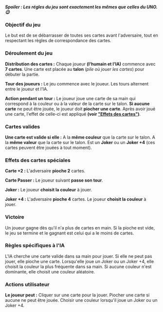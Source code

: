 ##### Spoiler : Les régles du jeu sont exactement les mêmes que celles du UNO. :wink:

### Objectif du jeu
Le but est de se débarrasser de toutes ses cartes avant l'adversaire, tout en respectant les règles de correspondance des cartes.

### Déroulement du jeu
**Distribution des cartes :**
Chaque joueur **(l'humain et l'IA)** commence avec **7 cartes**.
Une carte est placée au **talon** (*pile où jouer les cartes*) pour débuter la partie.

**Tour des joueurs :**
Le jeu commence avec le joueur.
Les tours alternent entre le joueur et l'IA.

**Action pendant un tour :**
Le joueur joue une carte de sa main qui correspond à la couleur ou à la valeur de la carte sur le talon.
**Si aucune carte** ne peut être jouée, le joueur doit **piocher une carte**.
Après avoir joué une carte, l'effet de celle-ci est appliqué **(voir ["Effets des cartes"](#effets-des-cartes-spéciales))**.

### Cartes valides
**Une carte est valide si elle :**
A la **même couleur** que la carte sur le talon.
A la **même valeur** que la carte sur le talon.
Est un **Joker** ou un **Joker +4** (ces cartes peuvent être jouées à tout moment).

### Effets des cartes spéciales
**Carte +2 :**
L'adversaire **pioche 2** cartes.

**Carte Passer :**
Le joueur suivant **passe son tour**.

**Joker :**
Le joueur **choisit la couleur** à jouer.

**Joker +4 :**
L'adversaire **pioche 4** cartes.
Le joueur **choisit la couleur** à jouer.

### Victoire
Un joueur gagne dès qu'il n'a plus de cartes en main.
Si la pioche est vide, le jeu se termine et le gagnant est celui qui a le moins de cartes.

### Règles spécifiques à l'IA
L'IA cherche une carte valide dans sa main pour jouer.
Si elle ne peut pas jouer, elle pioche une carte.
Lorsqu'elle joue un Joker ou un Joker +4, elle choisit la couleur la plus fréquente dans sa main. Si aucune couleur n'est dominante, elle choisit une couleur aléatoire.

### Actions utilisateur

**Le joueur peut :**
Cliquer sur une carte pour la jouer.
Piocher une carte si aucune ne peut être jouée.
Choisir une couleur lorsqu'il joue un Joker ou un Joker +4.